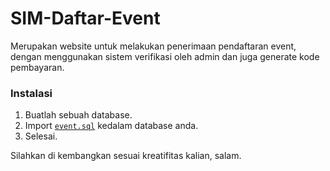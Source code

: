 # SIM-Daftar-Event

Merupakan website untuk melakukan penerimaan pendaftaran event, dengan menggunakan sistem verifikasi oleh admin dan juga generate kode pembayaran.

### Instalasi

1. Buatlah sebuah database.
2. Import  [`event.sql`](./event.sql) kedalam database anda.
3. Selesai.

Silahkan di kembangkan sesuai kreatifitas kalian, salam.
